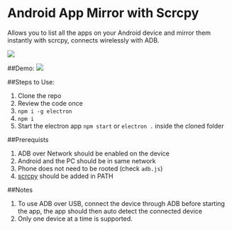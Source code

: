 # Android App Mirror with Scrcpy

Allows you to list all the apps on your Android device and mirror them instantly with scrcpy, connects wirelessly with ADB.

[![](https://i.imgur.com/N4mnsLC.png)](https://i.imgur.com/N4mnsLC.png)

##Demo:
[![](https://media.tenor.com/images/c13dabdb32dfd04ce0c513f03b3ff551/tenor.gif)](https://media.tenor.com/images/c13dabdb32dfd04ce0c513f03b3ff551/tenor.gif)

##Steps to Use:
1. Clone the repo
2. Review the code once
3. `npm i -g electron`
4. `npm i`
5. Start the electron app `npm start` or `electron .` inside the cloned folder

##Prerequists
1.  ADB over Network should be enabled on the device
2. Android and the PC should be in same network
3. Phone does not need to be rooted (check `adb.js`)
4. [scrcpy](https://github.com/Genymobile/scrcpy "scrcpy") should be added in PATH

##Notes
1. To use ADB over USB, connect the device through ADB before starting the app, the app should then auto detect the connected device
2. Only one device at a time is supported.